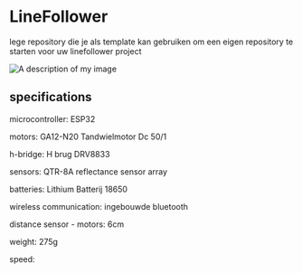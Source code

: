 # LineFollower

lege repository die je als template kan gebruiken om een eigen repository te starten voor uw linefollower project

![A description of my image](IMG_4122.JPG)

  
## specifications

microcontroller: ESP32

motors: GA12-N20 Tandwielmotor Dc 50/1

h-bridge: H brug DRV8833

sensors: QTR-8A reflectance sensor array

batteries: Lithium Batterij 18650

wireless communication: ingebouwde bluetooth 

distance sensor - motors: 6cm

weight: 275g

speed: 
